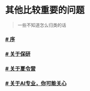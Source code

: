 # 其他比较重要的问题

> 一些不知道怎么归类的话

### [# 序](https://github.com/Robin-WZQ/BIT-AI-Review/blob/main/保研、专业QA等/序.md)

### [# 关于保研](https://github.com/Robin-WZQ/BIT-AI-Review/blob/main/保研、专业QA等/关于保研.md)

### [# 关于夏令营](https://github.com/Robin-WZQ/BIT-AI-Review/blob/main/保研、专业QA等/关于夏令营.md)

### [# 关于AI专业，你可能关心](https://github.com/Robin-WZQ/BIT-AI-Review/blob/main/保研、专业QA等/%E4%BA%BA%E5%B7%A5%E6%99%BA%E8%83%BD%E4%B8%93%E4%B8%9AQA.md)
